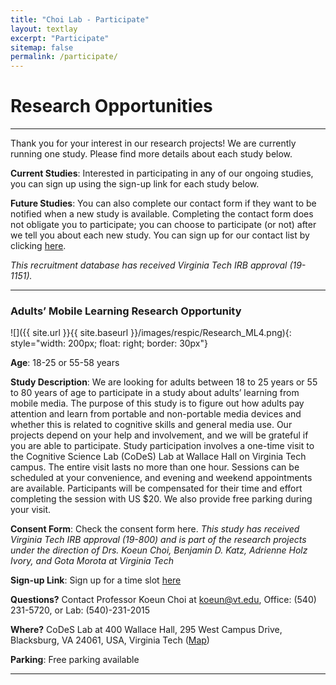 ```yaml
---
title: "Choi Lab - Participate"
layout: textlay
excerpt: "Participate"
sitemap: false
permalink: /participate/
---
```


# Research Opportunities

******************************************************************************************************************************

Thank you for your interest in our research projects! We are currently running one study. Please find more details about each study below. 

**Current Studies**: Interested in participating in any of our ongoing studies, you can sign up using the sign-up link for each study below.

**Future Studies**: You can also complete our contact form if they want to be notified when a new study is available. Completing the contact form does not obligate you to participate; you can choose to participate (or not) after we tell you about each new study. You can sign up for our contact list by clicking [here](https://virginiatech.qualtrics.com/jfe/form/SV_1Ficl8nRKwfjRDT).

*This recruitment database has received Virginia Tech IRB approval (19-1151).*

******************************************************************************************************************************

<!--<li>..</li>-->

### Adults’ Mobile Learning Research Opportunity

![]({{ site.url }}{{ site.baseurl }}/images/respic/Research_ML4.png){: style="width: 200px; float: right; border: 30px"}

**Age**: 18-25 or 55-58 years

**Study Description**: We are looking for adults between 18 to 25 years or 55 to 80 years of age to participate in a study about adults’ learning from mobile media. The purpose of this study is to figure out how adults pay attention and learn from portable and non-portable media devices and whether this is related to cognitive skills and general media use. Our projects depend on your help and involvement, and we will be grateful if you are able to participate. Study participation involves a one-time visit to the Cognitive Science Lab (CoDeS) Lab at Wallace Hall on Virginia Tech campus. The entire visit lasts no more than one hour. Sessions can be scheduled at your convenience, and evening and weekend appointments are available. Participants will be compensated for their time and effort completing the session with US $20. We also provide free parking during your visit. 


**Consent Form**: Check the consent form here. *This study has received Virginia Tech IRB approval (19-800) and is part of the research projects under the direction of Drs. Koeun Choi, Benjamin D. Katz, Adrienne Holz Ivory, and Gota Morota at Virginia Tech*

**Sign-up Link**: Sign up for a time slot [here](https://calendly.com/codeslab/adults-mobile-learning-research)

<!--<li><figure>
<img src="{{ site.url }}{{ site.baseurl }}/images/respic/Research_ML4.png" width="15%">
</figure></li>-->

**Questions?** Contact Professor Koeun Choi at <koeun@vt.edu>, Office: (540) 231-5720, or Lab: (540)-231-2015

**Where?** CoDeS Lab at 400 Wallace Hall, 295 West Campus Drive, Blacksburg, VA 24061, USA, Virginia Tech ([Map](https://www.google.com/maps/place/Wallace+Hall,+Blacksburg,+VA+24060/@37.2229037,-80.4264134,17z/data=!4m5!3m4!1s0x884d95117587ead9:0xb2b5c03d0f9df618!8m2!3d37.2229037!4d-80.4242247?shorturl=1))

**Parking**: Free parking available

******************************************************************************************************************************
